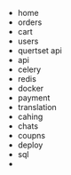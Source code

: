 

- home
- orders
- cart
- users
- quertset api
- api
- celery
- redis
- docker 
- payment
- translation
- cahing 
- chats
- coupns
- deploy
- sql
- 